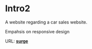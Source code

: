 # Intro2

A website regarding a car sales website.

Empahsis on responsive design

URL: **[surge](homeless-car-salesman.sh)**

